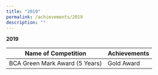 ```yaml
---
title: "2019"
permalink: /achievements/2019
description: ""
---
```

**2019**



|Name of Competition | Achievements | 
| -------- | -------- | 
| BCA Green Mark Award (5 Years)     | Gold Award     |


